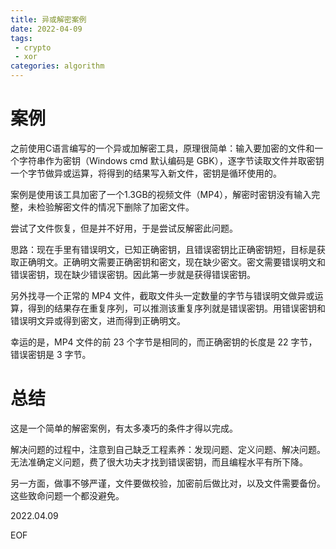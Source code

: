 ```yaml
---
title: 异或解密案例
date: 2022-04-09
tags:
 - crypto
 - xor
categories: algorithm
---
```


# 案例

之前使用C语言编写的一个异或加解密工具，原理很简单：输入要加密的文件和一个字符串作为密钥（Windows cmd 默认编码是 GBK），逐字节读取文件并取密钥一个字节做异或运算，将得到的结果写入新文件，密钥是循环使用的。

案例是使用该工具加密了一个1.3GB的视频文件（MP4），解密时密钥没有输入完整，未检验解密文件的情况下删除了加密文件。

尝试了文件恢复，但是并不好用，于是尝试反解密此问题。

思路：现在手里有错误明文，已知正确密钥，且错误密钥比正确密钥短，目标是获取正确明文。正确明文需要正确密钥和密文，现在缺少密文。密文需要错误明文和错误密钥，现在缺少错误密钥。因此第一步就是获得错误密钥。

另外找寻一个正常的 MP4 文件，截取文件头一定数量的字节与错误明文做异或运算，得到的结果存在重复序列，可以推测该重复序列就是错误密钥。用错误密钥和错误明文异或得到密文，进而得到正确明文。

幸运的是，MP4 文件的前 23 个字节是相同的，而正确密钥的长度是 22 字节，错误密钥是 3 字节。

# 总结

这是一个简单的解密案例，有太多凑巧的条件才得以完成。

解决问题的过程中，注意到自己缺乏工程素养：发现问题、定义问题、解决问题。无法准确定义问题，费了很大功夫才找到错误密钥，而且编程水平有所下降。

另一方面，做事不够严谨，文件要做校验，加密前后做比对，以及文件需要备份。
这些致命问题一个都没避免。

2022.04.09

EOF
